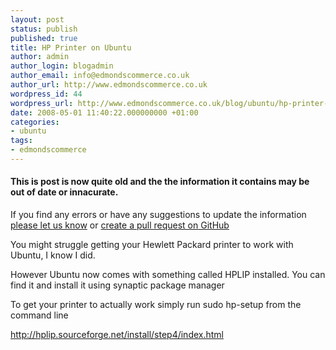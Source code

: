 ```yaml
---
layout: post
status: publish
published: true
title: HP Printer on Ubuntu
author: admin
author_login: blogadmin
author_email: info@edmondscommerce.co.uk
author_url: http://www.edmondscommerce.co.uk
wordpress_id: 44
wordpress_url: http://www.edmondscommerce.co.uk/blog/ubuntu/hp-printer-on-ubuntu/
date: 2008-05-01 11:40:22.000000000 +01:00
categories:
- ubuntu
tags:
- edmondscommerce
---
```

<div class="oldpost"><h4>This is post is now quite old and the the information it contains may be out of date or innacurate.</h4>
<p>
If you find any errors or have any suggestions to update the information <a href="http://edmondscommerce.github.io/contact-us/index.html">please let us know</a>
or <a href="https://github.com/edmondscommerce/edmondscommerce.github.io">create a pull request on GitHub</a>
</p>
</div>
You might struggle getting your Hewlett Packard printer to work with Ubuntu, I know I did.

However Ubuntu now comes with something called HPLIP installed. You can find it and install it using synaptic package manager

To get your printer to actually work simply run sudo hp-setup from the command line

http://hplip.sourceforge.net/install/step4/index.html
